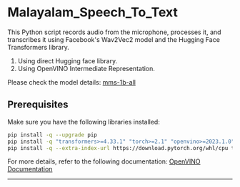 # Malayalam_Speech_To_Text

This Python script records audio from the microphone, processes it, and transcribes it using Facebook's Wav2Vec2 model and the Hugging Face Transformers library.
1) Using direct Hugging face library.
2) Using OpenVINO Intermediate Representation.

Please check the model details: [mms-1b-all](https://huggingface.co/facebook/mms-1b-all)
## Prerequisites

Make sure you have the following libraries installed:

```sh
pip install -q --upgrade pip
pip install -q "transformers>=4.33.1" "torch>=2.1" "openvino>=2023.1.0" "numpy>=1.21.0" "nncf>=2.9.0"
pip install -q --extra-index-url https://download.pytorch.org/whl/cpu torch "datasets>=2.14.6" accelerate soundfile librosa "gradio>=4.19" jiwer
```

For more details, refer to the following documentation: [OpenVINO Documentation](https://docs.openvino.ai/2024/notebooks/mms-massively-multilingual-speech-with-output.html)

---
